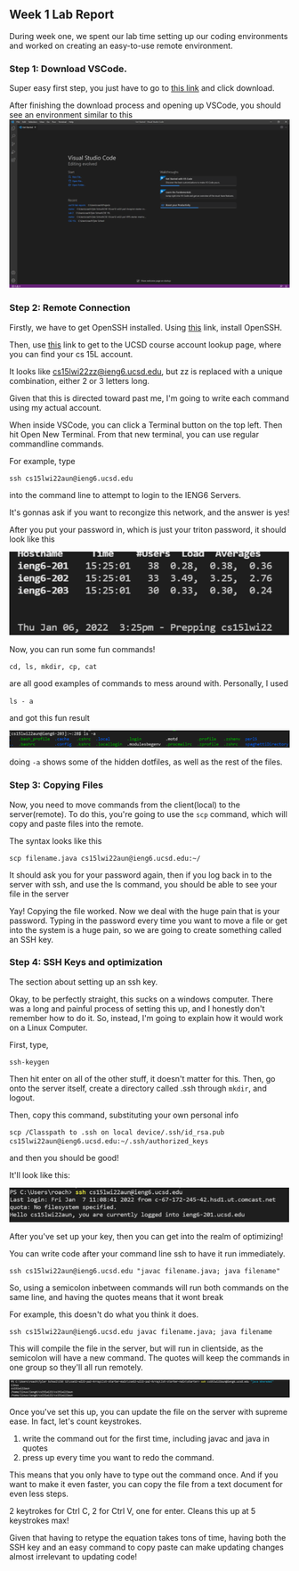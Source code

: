## Week 1 Lab Report

During week one, we spent our lab time setting up our coding environments and worked on creating an easy-to-use remote environment. 

### **Step 1**: Download VSCode.
 Super easy first step, you just have to go to 
[this link]( https://code.visualstudio.com) and click download.


After finishing the download process and opening up VSCode, you should see an environment similar to this
![The Environment](img/base_VSCODE.PNG)


### **Step 2**: Remote Connection
Firstly, we have to get OpenSSH installed. Using
[this](https://docs.microsoft.com/en-us/windows-server/administration/openssh/openssh_install_firstuse) link, install OpenSSH. 

Then, use [this](https://sdacs.ucsd.edu/~icc/index.php) link to get to the UCSD course account lookup page, where you can find your cs 15L account. 

It looks like cs15lwi22zz@ieng6.ucsd.edu, but zz is replaced with a unique combination, either 2 or 3 letters long. 

Given that this is directed toward past me, I'm going to write each command using my actual account.

When inside VSCode, you can click a Terminal button on the top left. Then hit Open New Terminal. From that new terminal, you can use regular commandline commands.

For example, type 

```
ssh cs15lwi22aun@ieng6.ucsd.edu
```
into the command line to attempt to login to the IENG6 Servers.

It's gonnas ask if you want to recongize this network, and the answer is yes!


After you put your password in, which is just your triton password, it should look like this

![thing](img/ieng6.PNG)

Now, you can run some fun commands!
```
cd, ls, mkdir, cp, cat
```
are all good examples of commands to mess around with. Personally, I used 

`ls - a`

and got this fun result

![Long list](img/testingCommands-lab1.PNG)


doing `-a` shows some of the hidden dotfiles, as well as the rest of the files. 

### **Step 3**: Copying Files

Now, you need to move commands from the client(local) to the server(remote). To do this, you're going to use the `scp` command, which will copy and paste files into the remote. 

The syntax looks like this

```
scp filename.java cs15lwi22aun@ieng6.ucsd.edu:~/
```

It should ask you for your password again, then if you log back in to the server with ssh, and use the ls command, you should be able to see your file in the server

Yay! Copying the file worked. Now we deal with the huge pain that is your password. Typing in the password every time you want to move a file or get into the system is a huge pain, so we are going to create something called an SSH key. 


### **Step 4:** SSH Keys and optimization 
The section about setting up an ssh key.

Okay, to be perfectly straight, this sucks on a windows computer. There was a long and painful process of setting this up, and I honestly don't remember how to do it. So, instead, I'm going to explain how it would work on a Linux Computer.

First, type,
```
ssh-keygen
```

Then hit enter on all of the other stuff, it doesn't matter for this.
Then, go onto the server itself, create a directory called .ssh through `mkdir`, and logout.

Then, copy this command, substituting your own personal info
```
scp /Classpath to .ssh on local device/.ssh/id_rsa.pub cs15lwi22aun@ieng6.ucsd.edu:~/.ssh/authorized_keys
```

and then you should be good!

It'll look like this:


![Post-Optimization](img/ssh-without-password-lab1.PNG)



After you've set up your key, then you can get into the realm of optimizing!



You can write code after your command line ssh to have it run immediately.



```
ssh cs15lwi22aun@ieng6.ucsd.edu "javac filename.java; java filename"
```

So, using a semicolon inbetween commands will run both commands on the same line, and having the quotes means that it wont break

For example, this doesn't do what you think it does. 

```
ssh cs15lwi22aun@ieng6.ucsd.edu javac filename.java; java filename
```
This will compile the file in the server, but will run in clientside, as the semicolon will have a new command. The quotes will keep the commands in one group so they'll all run remotely.

![Like this!](img/ssh-calling-whereami.PNG)

Once you've set this up, you can update the file on the server with supreme ease. In fact, let's count keystrokes.


 1) write the command out for the first time, including javac and java in quotes
 2) press up every time you want to redo the command.

 This means that you only have to type out the command once. And if you want to make it even faster, you can copy the file from a text document for even less steps. 

 2 keytrokes for Ctrl C, 2 for Ctrl V, one for enter. Cleans this up at 5 keystrokes max!

Given that having to retype the equation takes tons of time, having both the SSH key and an easy command to copy paste can make updating changes almost irrelevant to updating code!


